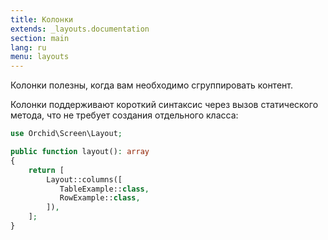 ```yaml
---
title: Колонки
extends: _layouts.documentation
section: main
lang: ru
menu: layouts
---
```


Колонки полезны, когда вам необходимо сгруппировать контент.

Колонки поддерживают короткий синтаксис через вызов статического метода, 
что не требует создания отдельного класса:

```php
use Orchid\Screen\Layout;

public function layout(): array
{
    return [
        Layout::columns([
           TableExample::class,
           RowExample::class,
        ]),
    ];
}
```
